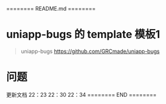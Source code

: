 ======== README.md ========

# uniapp-bugs 的 template 模板1
> uniapp-bugs https://github.com/GRCmade/uniapp-bugs

# 问题
更新文档
22：23
22：30
22：34
======== END ========